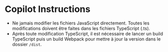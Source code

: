 # Copilot Instructions

- Ne jamais modifier les fichiers JavaScript directement. Toutes les modifications doivent être faites dans les fichiers TypeScript (.ts).
- Après toute modification TypeScript, il est nécessaire de lancer un build TypeScript puis un build Webpack pour mettre à jour la version dans le dossier `/dist`.
